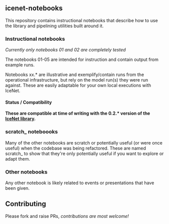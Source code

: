 ## icenet-notebooks

This repository contains instructional notebooks that describe how to use the library and pipelining utilities built around it. 

### Instructional notebooks

_Currently only notebooks 01 and 02 are completely tested_

The notebooks 01-05 are intended for instruction and contain output from example runs.

Notebooks xx.\* are illustrative and exemplify/contain runs from the operational infrastructure, but rely on the model run(s) they were run against. These are easily adaptable for your own local executions with IceNet.

#### Status / Compatibility

__These are compatible at time of writing with the 0.2.\* version of the [IceNet library](https://github.com/icenet-ai/icenet).__

### scratch\_ noteboooks

Many of the other notebooks are scratch or potentially useful (or were once useful) when the codebase was being refactored. These are named scratch\_ to show that they're only potentially useful if you want to explore or adapt them.

### Other notebooks

Any other notebook is likely related to events or presentations that have been given.

## Contributing

Please fork and raise PRs, _contributions are most welcome!_



